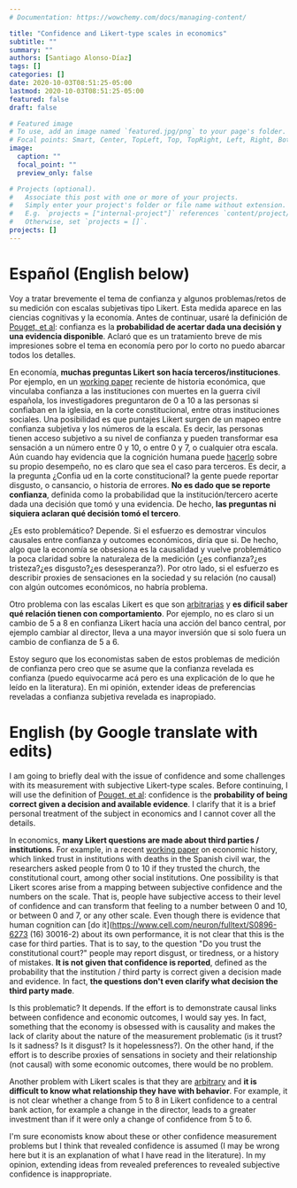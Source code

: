 ```yaml
---
# Documentation: https://wowchemy.com/docs/managing-content/

title: "Confidence and Likert-type scales in economics"
subtitle: ""
summary: ""
authors: [Santiago Alonso-Díaz]
tags: []
categories: []
date: 2020-10-03T08:51:25-05:00
lastmod: 2020-10-03T08:51:25-05:00
featured: false
draft: false

# Featured image
# To use, add an image named `featured.jpg/png` to your page's folder.
# Focal points: Smart, Center, TopLeft, Top, TopRight, Left, Right, BottomLeft, Bottom, BottomRight.
image:
  caption: ""
  focal_point: ""
  preview_only: false

# Projects (optional).
#   Associate this post with one or more of your projects.
#   Simply enter your project's folder or file name without extension.
#   E.g. `projects = ["internal-project"]` references `content/project/deep-learning/index.md`.
#   Otherwise, set `projects = []`.
projects: []
---
```


# Español (English below)

Voy a tratar brevemente el tema de confianza y algunos problemas/retos de su medición con escalas subjetivas tipo Likert. Esta medida aparece en las ciencias cognitivas y la economía. Antes de continuar, usaré la definición de [Pouget, et al](https://www.nature.com/articles/nn.4240): confianza es la **probabilidad de acertar dada una decisión y una evidencia disponible**. Aclaró que es un tratamiento breve de mis impresiones sobre el tema en economía pero por lo corto no puedo abarcar todos los detalles.

En economía, **muchas preguntas Likert son hacía terceros/instituciones**. Por ejemplo, en un [working paper](https://cepr.org/active/publications/discussion_papers/dp.php?dpno=15091) reciente de historia económica, que vinculaba confianza a las instituciones con muertes en la guerra civil española, los investigadores preguntaron de 0 a 10 a las personas si confiaban en la iglesia, en la corte constitucional, entre otras instituciones sociales.  Una posibilidad es que puntajes Likert surgen de un mapeo entre confianza subjetiva y los números de la escala. Es decir, las personas tienen acceso subjetivo a su nivel de confianza y pueden transformar esa sensación a un número entre 0 y 10, o entre 0 y 7, o cualquier otra escala. Aún cuando hay evidencia que la cognición humana puede [hacerlo](https://www.cell.com/neuron/fulltext/S0896-6273(16)30016-2) sobre su propio desempeño, no es claro que sea el caso para terceros. Es decir, a la pregunta ¿Confia ud en la corte constitucional? la gente puede reportar disgusto, o cansancio, o historia de errores. **No es dado que se reporte confianza**, definida como la probabilidad que la institución/tercero acerte dada una decisión que tomó y una evidencia. De hecho, **las preguntas ni siquiera aclaran qué decisión tomó el tercero**.

¿Es esto problemático? Depende. Si el esfuerzo es demostrar vinculos causales entre confianza y outcomes económicos, diría que si. De hecho, algo que la economía se obsesiona es la causalidad y vuelve problemático la poca claridad sobre la naturaleza de la medición (¿es confianza?¿es tristeza?¿es disgusto?¿es desesperanza?). Por otro lado, si el esfuerzo es describir proxies de sensaciones en la sociedad y su relación (no causal) con algún outcomes económicos, no habría problema.

Otro problema con las escalas Likert es que son [arbitrarias](https://psycnet.apa.org/record/2006-00920-003) y **es dificil saber qué relación tienen con comportamiento**. Por ejemplo, no es claro si un cambio de 5 a 8 en confianza Likert hacía una acción del banco central, por ejemplo cambiar al director, lleva a una mayor inversión que si solo fuera un cambio de confianza de 5 a 6.

Estoy seguro que los economistas saben de estos problemas de medición de confianza pero creo que se asume que la confianza revelada es confianza (puedo equivocarme acá pero es una explicación de lo que he leído en la literatura). En mi opinión, extender ideas de preferencias reveladas a confianza subjetiva revelada es inapropiado.



# English (by Google translate with edits)

I am going to briefly deal with the issue of confidence and some challenges with its measurement with subjective Likert-type scales. Before continuing, I will use the definition of [Pouget, et al](https://www.nature.com/articles/nn.4240): confidence is the **probability of being correct given a decision and available evidence**. I clarify that it is a brief personal treatment of the subject in economics and I cannot cover all the details.

In economics, **many Likert questions are made about third parties / institutions**. For example, in a recent [working paper](https://cepr.org/active/publications/discussion_papers/dp.php?dpno=15091) on economic history, which linked trust in institutions with deaths in the Spanish civil war, the researchers asked people from 0 to 10 if they trusted the church, the constitutional court, among other social institutions. One possibility is that Likert scores arise from a mapping between subjective confidence and the numbers on the scale. That is, people have subjective access to their level of confidence and can transform that feeling to a number between 0 and 10, or between 0 and 7, or any other scale. Even though there is evidence that human cognition can [do it](https://www.cell.com/neuron/fulltext/S0896-6273 (16) 30016-2) about its own performance, it is not clear that this is the case for third parties. That is to say, to the question "Do you trust the constitutional court?" people may report disgust, or tiredness, or a history of mistakes. **It is not given that confidence is reported**, defined as the probability that the institution / third party is correct given a decision made and evidence. In fact, **the questions don't even clarify what decision the third party made**.

Is this problematic? It depends. If the effort is to demonstrate causal links between confidence and economic outcomes, I would say yes. In fact, something that the economy is obsessed with is causality and makes the lack of clarity about the nature of the measurement problematic (is it trust? Is it sadness? Is it disgust? Is it hopelessness?). On the other hand, if the effort is to describe proxies of sensations in society and their relationship (not causal) with some economic outcomes, there would be no problem.

Another problem with Likert scales is that they are [arbitrary](https://psycnet.apa.org/record/2006-00920-003) and **it is difficult to know what relationship they have with behavior**. For example, it is not clear whether a change from 5 to 8 in Likert confidence to a central bank action, for example a change in the director, leads to a greater investment than if it were only a change of confidence from 5 to 6.

I'm sure economists know about these or other confidence measurement problems but I think that revealed confidence is assumed  (I may be wrong here but it is an explanation of what I have read in the literature). In my opinion, extending ideas from revealed preferences to revealed subjective confidence is inappropriate.
